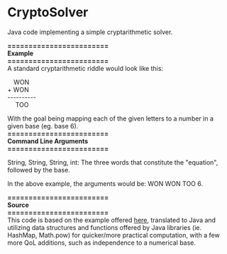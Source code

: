 # CryptoSolver
Java code implementing a simple cryptarithmetic solver.

**========================\
Example\
\========================**\
A standard cryptarithmetic riddle would look like this:
  
&emsp;WON  
\+ WON\
\----------  
&emsp; TOO
  
With the goal being mapping each of the given letters to a number in a given base (eg. base 6).\
**========================\
Command Line Arguments\
\========================**

String, String, String, int: The three words that constitute the "equation", followed by the base.

In the above example, the arguments would be: WON WON TOO 6.

**========================\
Source\
\========================**\
This code is based on the example offered [here](https://www.tutorialspoint.com/Solving-Cryptarithmetic-Puzzles),
translated to Java and utilizing data structures and functions offered by Java libraries (ie. HashMap, Math.pow) for quicker/more practical computation,
with a few more QoL additions, such as independence to a numerical base.

